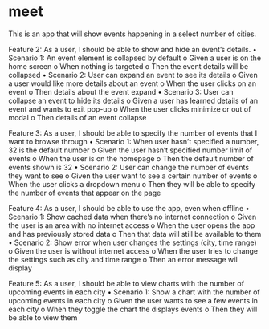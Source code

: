 # meet

This is an app that will show events happening in a select number of cities. 

Feature 2: As a user, I should be able to show and hide an event’s details.
•	Scenario 1: An event element is collapsed by default
o	Given a user is on the home screen
o	When nothing is targeted
o	Then the event details will be collapsed
•	Scenario 2: User can expand an event to see its details
o	Given a user would like more details about an event
o	When the user clicks on an event
o	Then details about the event expand
•	Scenario 3: User can collapse an event to hide its details
o	Given a user has learned details of an event and wants to exit pop-up
o	When the user clicks minimize or out of modal
o	Then details of an event collapse

Feature 3: As a user, I should be able to specify the number of events that I want to browse through
•	Scenario 1: When user hasn’t specified a number, 32 is the default number
o	Given the user hasn’t specified number limit of events
o	When the user is on the homepage
o	Then the default number of events shown is 32
•	Scenario 2: User can change the number of events they want to see
o	Given the user want to see a certain number of events
o	When the user clicks a dropdown menu
o	Then they will be able to specify the number of events that appear on the page

Feature 4: As a user, I should be able to use the app, even when offline
•	Scenario 1: Show cached data when there’s no internet connection
o	Given the user is an area with no internet access
o	When the user opens the app and has previously stored data
o	Then that data will still be available to them
•	Scenario 2: Show error when user changes the settings (city, time range)
o	Given the user is without internet access
o	When the user tries to change the settings such as city and time range
o	Then an error message will display

Feature 5: As a user, I should be able to view charts with the number of upcoming events in each city
•	Scenario 1: Show a chart with the number of upcoming events in each city
o	Given the user wants to see a few events in each city
o	When they toggle the chart the displays events
o	Then they will be able to view them
